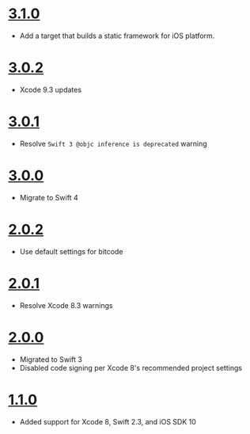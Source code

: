# [3.1.0](https://github.com/Electrode-iOS/ELKeychain/releases/tag/v3.1.0)

- Add a target that builds a static framework for iOS platform.

# [3.0.2](https://github.com/Electrode-iOS/ELKeychain/releases/tag/v3.0.2)

- Xcode 9.3 updates

# [3.0.1](https://github.com/Electrode-iOS/ELKeychain/releases/tag/v3.0.1)

- Resolve `Swift 3 @objc inference is deprecated` warning

# [3.0.0](https://github.com/Electrode-iOS/ELKeychain/releases/tag/v3.0.0)

- Migrate to Swift 4

# [2.0.2](https://github.com/Electrode-iOS/ELKeychain/releases/tag/v2.0.2)

- Use default settings for bitcode

# [2.0.1](https://github.com/Electrode-iOS/ELKeychain/releases/tag/v2.0.1)

- Resolve Xcode 8.3 warnings

# [2.0.0](https://github.com/Electrode-iOS/ELKeychain/releases/tag/v2.0.0)

- Migrated to Swift 3
- Disabled code signing per Xcode 8's recommended project settings

# [1.1.0](https://github.com/Electrode-iOS/ELKeychain/releases/tag/v1.1.0)

- Added support for Xcode 8, Swift 2.3, and iOS SDK 10

